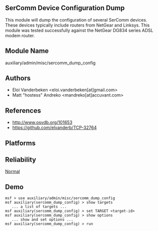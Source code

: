 ## SerComm Device Configuration Dump

This module will dump the configuration of several SerComm 
devices. These devices typically include routers from 
NetGear and Linksys. This module was tested successfully 
against the NetGear DG834 series ADSL modem router.


## Module Name
auxiliary/admin/misc/sercomm_dump_config

## Authors
* Eloi Vanderbeken <eloi.vanderbeken[at]gmail.com>
* Matt "hostess" Andreko <mandreko[at]accuvant.com>


## References
* http://www.osvdb.org/101653
* https://github.com/elvanderb/TCP-32764




## Platforms


## Reliability
[Normal](https://github.com/rapid7/metasploit-framework/wiki/Exploit-Ranking)

## Demo

```
msf > use auxiliary/admin/misc/sercomm_dump_config
msf auxiliary(sercomm_dump_config) > show targets
   ... a list of targets ...
msf auxiliary(sercomm_dump_config) > set TARGET <target-id>
msf auxiliary(sercomm_dump_config) > show options
   ... show and set options ...
msf auxiliary(sercomm_dump_config) > run
```
    
    